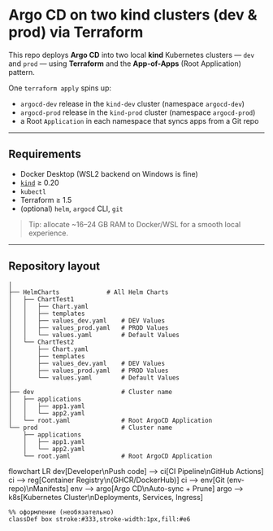 # Argo CD on two kind clusters (dev & prod) via Terraform

This repo deploys **Argo CD** into two local **kind** Kubernetes clusters — `dev` and `prod` — using **Terraform** and the **App-of-Apps** (Root Application) pattern.

One `terraform apply` spins up:
- `argocd-dev` release in the `kind-dev` cluster (namespace `argocd-dev`)
- `argocd-prod` release in the `kind-prod` cluster (namespace `argocd-prod`)
- a Root `Application` in each namespace that syncs apps from a Git repo

---

## Requirements

- Docker Desktop (WSL2 backend on Windows is fine)
- [`kind`](https://kind.sigs.k8s.io/) ≥ 0.20  
- `kubectl`
- Terraform ≥ 1.5
- (optional) `helm`, `argocd` CLI, `git`

> Tip: allocate ~16–24 GB RAM to Docker/WSL for a smooth local experience.

---

## Repository layout



```
│
├── HelmCharts             # All Helm Charts
│   ├── ChartTest1
│   │   ├── Chart.yaml
│   │   ├── templates
│   │   ├── values_dev.yaml    # DEV Values
│   │   ├── values_prod.yaml   # PROD Values
│   │   └── values.yaml        # Default Values
│   └── ChartTest2
│       ├── Chart.yaml
│       ├── templates
│       ├── values_dev.yaml    # DEV Values
│       ├── values_prod.yaml   # PROD Values
│       └── values.yaml        # Default Values
│   
├── dev                        # Cluster name
│   ├── applications
│   │   ├── app1.yaml
│   │   └── app2.yaml
│   └── root.yaml              # Root ArgoCD Application
└── prod                       # Cluster name
    ├── applications
    │   ├── app1.yaml
    │   └── app2.yaml
    └── root.yaml              # Root ArgoCD Application    
```

flowchart LR
    dev[Developer\nPush code] --> ci[CI Pipeline\nGitHub Actions]
    ci --> reg[Container Registry\n(GHCR/DockerHub)]
    ci --> env[Git (env-repo)\nManifests]
    env --> argo[Argo CD\nAuto-sync + Prune]
    argo --> k8s[Kubernetes Cluster\nDeployments, Services, Ingress]

    %% оформление (необязательно)
    classDef box stroke:#333,stroke-width:1px,fill:#e6
